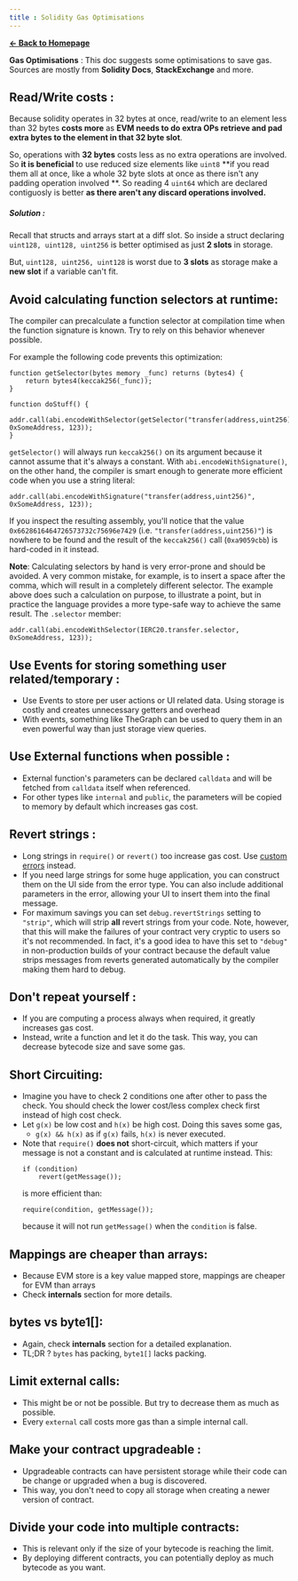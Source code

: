 ```yaml
---
title : Solidity Gas Optimisations
---
```


[**← Back to Homepage**](https://0xpranay.github.io/solidity-notes/)

**Gas Optimisations** : This doc suggests some optimisations to save gas. Sources are mostly from **Solidity Docs**, **StackExchange** and more.

## Read/Write costs : 

Because solidity operates in 32 bytes at once, read/write to an element less than 32 bytes **costs more** as **EVM needs to do extra OPs retrieve and pad extra bytes to the element in that 32 byte slot**.

So, operations with **32 bytes** costs less as no extra operations are involved. So **it is beneficial** to use reduced size elements like `uint8` **if you read them all at once, like a whole 32 byte slots at once as there isn't any padding operation involved **. So reading 4 `uint64` which are declared contiguosly is better **as there aren't any discard operations involved.** 

##### Solution :

Recall that structs and arrays start at a diff slot. So inside a struct declaring `uint128, uint128, uint256` is better optimised as just **2 slots** in storage.

But, `uint128, uint256, uint128` is worst due to **3 slots** as storage make a **new slot** if a variable can't fit.

## Avoid calculating function selectors at runtime:

The compiler can precalculate a function selector at compilation time when the function signature is known.
Try to rely on this behavior whenever possible.

For example the following code prevents this optimization:
```solidity
function getSelector(bytes memory _func) returns (bytes4) {
    return bytes4(keccak256(_func));
}

function doStuff() {
    addr.call(abi.encodeWithSelector(getSelector("transfer(address,uint256)"), 0xSomeAddress, 123));
}
```
`getSelector()` will always run `keccak256()` on its argument because it cannot assume that it's always a constant.
With `abi.encodeWithSignature()`, on the other hand, the compiler is smart enough to generate more efficient code when you use a string literal:

```selector
addr.call(abi.encodeWithSignature("transfer(address,uint256)", 0xSomeAddress, 123));
```

If you inspect the resulting assembly, you'll notice that the value `0x6628616464726573732c75696e7429` (i.e. `"transfer(address,uint256)"`) is nowhere to be found and the result of the `keccak256()` call (`0xa9059cbb`) is hard-coded in it instead.

**Note**: Calculating selectors by hand is very error-prone and should be avoided.
A very common mistake, for example, is to insert a space after the comma, which will result in a completely different selector.
The example above does such a calculation on purpose, to illustrate a point, but in practice the language provides a more type-safe way to achieve the same result.
The `.selector` member:

```selector
addr.call(abi.encodeWithSelector(IERC20.transfer.selector, 0xSomeAddress, 123));
```

## **Use Events for storing something user related/temporary** : 

- Use Events to store per user actions or UI related data. Using storage is costly and creates unnecessary getters and overhead
- With events, something like TheGraph can be used to query them in an even powerful way than just storage view queries.

## **Use External functions when possible** : 

- External function's parameters can be declared `calldata` and will be fetched from `calldata` itself when referenced.
- For other types like `internal` and `public`, the parameters will be copied to memory by default which increases gas cost.

## **Revert strings** :

- Long strings in `require()` or `revert()` too increase gas cost. Use [custom errors](https://docs.soliditylang.org/en/latest/contracts.html#errors-and-the-revert-statement) instead.
- If you need large strings for some huge application, you can construct them on the UI side from the error type. You can also include additional parameters in the error, allowing your UI to insert them into the final message.
- For maximum savings you can set `debug.revertStrings` setting to `"strip"`, which will strip **all** revert strings from your code.
    Note, however, that this will make the failures of your contract very cryptic to users so it's not recommended.
    In fact, it's a good idea to have this set to `"debug"` in non-production builds of your contract because the default value strips messages from reverts generated automatically by the compiler making them hard to debug.

## Don't repeat yourself : 

- If you are computing a process always when required, it greatly increases gas cost. 
- Instead, write a function and let it do the task. This way, you can decrease bytecode size and save some gas.

## **Short Circuiting**:

- Imagine you have to check 2 conditions one after other to pass the check. You should check the lower cost/less complex check first instead of high cost check.
- Let `g(x)` be low cost and `h(x)` be high cost. Doing this saves some gas,
  - `g(x) && h(x)` as if `g(x)` fails, `h(x)` is never executed.
- Note that `require()` **does not** short-circuit, which matters if your message is not a constant and is calculated at runtime instead.
    This:
    ```solidity
    if (condition)
        revert(getMessage());
    ```
    is more efficient than:
    ```solidity
    require(condition, getMessage());
    ```
    because it will not run `getMessage()` when the `condition` is false.

## **Mappings are cheaper than arrays**:

- Because EVM store is a key value mapped store, mappings are cheaper for EVM than arrays
- Check **internals** section for more details.

## **bytes vs byte1[]**:

- Again, check **internals** section for a detailed explanation.
- TL;DR ? `bytes` has packing, `byte1[]` lacks packing.

## **Limit external calls:**

- This might be or not be possible. But try to decrease them as much as possible.
- Every `external` call costs more gas than a simple internal call.

## **Make your contract upgradeable** : 

- Upgradeable contracts can have persistent storage while their code can be change or upgraded when a bug is discovered.
- This way, you don't need to copy all storage when creating a newer version of contract.

## Divide your code into multiple contracts:

- This is relevant only if the size of your bytecode is reaching the limit.
- By deploying different contracts, you can potentially deploy as much bytecode as you want.
